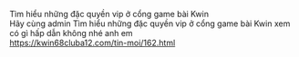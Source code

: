 
Tìm hiểu những đặc quyền vip ở cổng game bài Kwin	
Hãy cùng admin Tìm hiểu những đặc quyền vip ở cổng game bài Kwin xem có gì hấp dẫn không nhé anh em 	
https://kwin68cluba12.com/tin-moi/162.html
